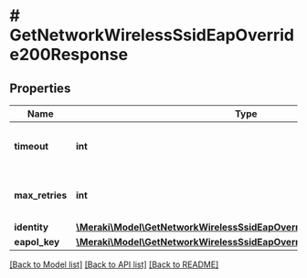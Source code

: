 # # GetNetworkWirelessSsidEapOverride200Response

## Properties

Name | Type | Description | Notes
------------ | ------------- | ------------- | -------------
**timeout** | **int** | General EAP timeout in seconds. | [optional]
**max_retries** | **int** | Maximum number of general EAP retries. | [optional]
**identity** | [**\Meraki\Model\GetNetworkWirelessSsidEapOverride200ResponseIdentity**](GetNetworkWirelessSsidEapOverride200ResponseIdentity.md) |  | [optional]
**eapol_key** | [**\Meraki\Model\GetNetworkWirelessSsidEapOverride200ResponseEapolKey**](GetNetworkWirelessSsidEapOverride200ResponseEapolKey.md) |  | [optional]

[[Back to Model list]](../../README.md#models) [[Back to API list]](../../README.md#endpoints) [[Back to README]](../../README.md)
